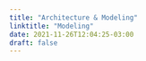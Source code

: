 ```yaml
---
title: "Architecture & Modeling"
linktitle: "Modeling"
date: 2021-11-26T12:04:25-03:00
draft: false
---
```


